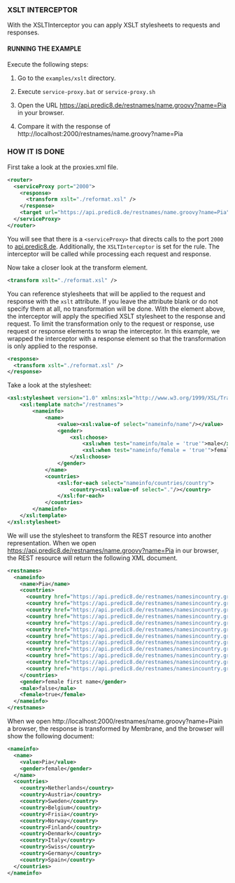 ### XSLT INTERCEPTOR

With the XSLTInterceptor you can apply XSLT stylesheets to requests and responses.


#### RUNNING THE EXAMPLE

Execute the following steps:

1. Go to the `examples/xslt` directory.

2. Execute `service-proxy.bat` or `service-proxy.sh`

2. Open the URL https://api.predic8.de/restnames/name.groovy?name=Pia in your browser.

3. Compare it with the response of http://localhost:2000/restnames/name.groovy?name=Pia


### HOW IT IS DONE

First take a look at the proxies.xml file.

```xml
<router>
  <serviceProxy port="2000">
    <response>
      <transform xslt="./reformat.xsl" />
    </response>		
    <target url="https://api.predic8.de/restnames/name.groovy?name=Pia" />
  </serviceProxy>
</router>
```

You will see
that there is a `<serviceProxy>` that directs calls to the port `2000` to [api.predic8.de](https://api.predic8.de).
Additionally, the `XSLTInterceptor` is set for the rule.
The interceptor will be called while processing each request and response.

Now take a closer look at the transform element.

```xml
<transform xslt="./reformat.xsl" />
```

You can reference stylesheets that will be applied to the request and response with the `xslt` attribute.
If you leave the attribute blank or do not specify them at all, no transformation will be done.
With the element above, the interceptor will apply the specified XSLT stylesheet to the response and request. 
To limit the transformation only to the request or response, use request or response elements to wrap the interceptor.
In this example, we wrapped the interceptor with a response element
so that the transformation is only applied to the response. 

```xml
<response>
  <transform xslt="./reformat.xsl" />
</response>		
```

Take a look at the stylesheet:

```xml
<xsl:stylesheet version="1.0" xmlns:xsl="http://www.w3.org/1999/XSL/Transform">
	<xsl:template match="/restnames">
		<nameinfo>
			<name>
				<value><xsl:value-of select="nameinfo/name"/></value>
				<gender>
					<xsl:choose>
						<xsl:when test="nameinfo/male = 'true'">male</xsl:when>
						<xsl:when test="nameinfo/female = 'true'">female</xsl:when>
					</xsl:choose>
				</gender>
			</name>
			<countries>
				<xsl:for-each select="nameinfo/countries/country">
					<country><xsl:value-of select="."/></country>
				</xsl:for-each>
			</countries>
		</nameinfo>
	</xsl:template>
</xsl:stylesheet>
```
We will use the stylesheet to transform the REST resource into another representation.
When we open https://api.predic8.de/restnames/name.groovy?name=Pia in our browser,
the REST resource will return the following XML document. 

```xml
<restnames>
  <nameinfo>
    <name>Pia</name>
    <countries>
      <country href="https://api.predic8.de/restnames/namesincountry.groovy?country=Netherlands">Netherlands</country>
      <country href="https://api.predic8.de/restnames/namesincountry.groovy?country=Austria">Austria</country>
      <country href="https://api.predic8.de/restnames/namesincountry.groovy?country=Sweden">Sweden</country>
      <country href="https://api.predic8.de/restnames/namesincountry.groovy?country=Belgium">Belgium</country>
      <country href="https://api.predic8.de/restnames/namesincountry.groovy?country=Frisia">Frisia</country>
      <country href="https://api.predic8.de/restnames/namesincountry.groovy?country=Norway">Norway</country>
      <country href="https://api.predic8.de/restnames/namesincountry.groovy?country=Finland">Finland</country>
      <country href="https://api.predic8.de/restnames/namesincountry.groovy?country=Denmark">Denmark</country>
      <country href="https://api.predic8.de/restnames/namesincountry.groovy?country=Italy">Italy</country>
      <country href="https://api.predic8.de/restnames/namesincountry.groovy?country=Swiss">Swiss</country>
      <country href="https://api.predic8.de/restnames/namesincountry.groovy?country=Germany">Germany</country>
      <country href="https://api.predic8.de/restnames/namesincountry.groovy?country=Spain">Spain</country>
    </countries>
    <gender>female first name</gender>
    <male>false</male>
    <female>true</female>
  </nameinfo>
</restnames>
```

When we open http://localhost:2000/restnames/name.groovy?name=Piain a browser, the response is transformed by Membrane,
and the browser will show the following document:

```xml
<nameinfo>
  <name>
    <value>Pia</value>
    <gender>female</gender>
  </name>
  <countries>
    <country>Netherlands</country>
    <country>Austria</country>
    <country>Sweden</country>
    <country>Belgium</country>
    <country>Frisia</country>
    <country>Norway</country>
    <country>Finland</country>
    <country>Denmark</country>
    <country>Italy</country>
    <country>Swiss</country>
    <country>Germany</country>
    <country>Spain</country>
  </countries>
</nameinfo>
```
